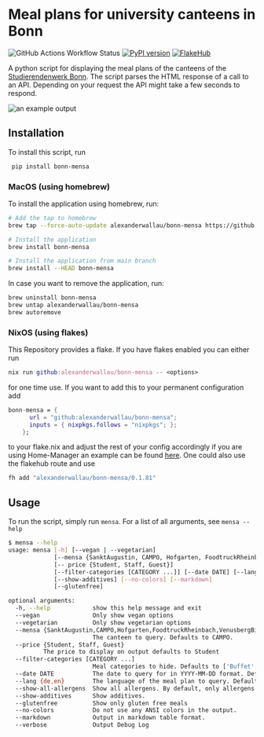 # Meal plans for university canteens in Bonn

![GitHub Actions Workflow Status](https://img.shields.io/github/actions/workflow/status/alexanderwallau/bonn-mensa/python-publish.yml)
[![PyPI version](https://badge.fury.io/py/bonn-mensa.svg)](https://badge.fury.io/py/bonn-mensa)
[![FlakeHub](https://img.shields.io/endpoint?url=https://flakehub.com/f/alexanderwallau/bonn-mensa/badge)](https://flakehub.com/flake/alexanderwallau/bonn-mensa)

A python script for displaying the meal plans of the canteens of the [Studierendenwerk Bonn](https://www.studierendenwerk-bonn.de/).
The script parses the HTML response of a call to an API.
Depending on your request the API might take a few seconds to respond.

![an example output](images/bonn-mensa_example_output.png)

## Installation

To install this script, run

```sh
 pip install bonn-mensa
```

### MacOS (using homebrew)

To install the application using homebrew, run:

```bash
# Add the tap to homebrew
brew tap --force-auto-update alexanderwallau/bonn-mensa https://github.com/alexanderwallau/bonn-mensa

# Install the application
brew install bonn-mensa

# Install the application from main branch
brew install --HEAD bonn-mensa
```

In case you want to remove the application, run:

```bash
brew uninstall bonn-mensa
brew untap alexanderwallau/bonn-mensa
brew autoremove
```

### NixOS (using flakes)

This Repository provides a flake. If you have flakes enabled you can either run

```nix
nix run github:alexanderwallau/bonn-mensa -- <options>
```

for one time use.
If you want to add this to your permanent configuration add

```nix
bonn-mensa = {
      url = "github:alexanderwallau/bonn-mensa";
      inputs = { nixpkgs.follows = "nixpkgs"; };
    };
```

to your flake.nix and adjust the rest of your config accordingly if you are using Home-Manager an example can be found [here](https://github.com/alexanderwallau/nix). One could also use the flakehub route and use

```nix
fh add "alexanderwallau/bonn-mensa/0.1.81"
```

## Usage

To run the script, simply run `mensa`. For a list of all arguments, see `mensa --help`

```bash
$ mensa --help
usage: mensa [-h] [--vegan | --vegetarian]
             [--mensa {SanktAugustin, CAMPO, Hofgarten, FoodtruckRheinbach, VenusbergBistro, CasinoZEF/ZEI, Foodtruck, Rabinstraße}]
             [-- price {Student, Staff, Guest}]
             [--filter-categories [CATEGORY ...]] [--date DATE] [--lang {de,en}] [--show-all-allergens]
             [--show-additives] [--no-colors] [--markdown]
             [--glutenfree]

optional arguments:
  -h, --help            show this help message and exit
  --vegan               Only show vegan options
  --vegetarian          Only show vegetarian options
  --mensa {SanktAugustin,CAMPO,Hofgarten,FoodtruckRheinbach,VenusbergBistro,CasinoZEF/ZEI,Foodtruck, Rabinstraße}
                        The canteen to query. Defaults to CAMPO.
  --price {Student, Staff, Guest}
          The price to display on output defaults to Student
  --filter-categories [CATEGORY ...]
                        Meal categories to hide. Defaults to ['Buffet', 'Dessert'].
  --date DATE           The date to query for in YYYY-MM-DD format. Defaults to today.
  --lang {de,en}        The language of the meal plan to query. Defaults to German.
  --show-all-allergens  Show all allergens. By default, only allergens relevant to vegans (e.g. milk or fish) are shown.
  --show-additives      Show additives.
  --glutenfree          Show only gluten free meals
  --no-colors           Do not use any ANSI colors in the output.
  --markdown            Output in markdown table format.
  --verbose             Output Debug Log
```
